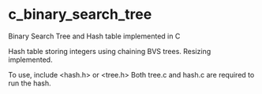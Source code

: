 # c_binary_search_tree
Binary Search Tree and Hash table implemented in C

Hash table storing integers using chaining BVS trees.
Resizing implemented.

To use, include <hash.h> or <tree.h>
Both tree.c and hash.c are required to run the hash.
